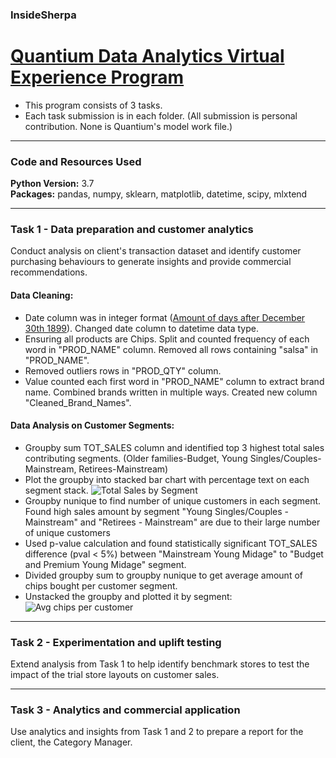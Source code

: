### InsideSherpa
# [Quantium Data Analytics Virtual Experience Program](https://www.insidesherpa.com/virtual-internships/prototype/NkaC7knWtjSbi6aYv/Data%20Analytics%20Virtual%20Experience%20Program#lp)
- This program consists of 3 tasks.
- Each task submission is in each folder. (All submission is personal contribution. None is Quantium's model work file.)

---

### Code and Resources Used
**Python Version:** 3.7\
**Packages:** pandas, numpy, sklearn, matplotlib, datetime, scipy, mlxtend

---

### Task 1 - Data preparation and customer analytics
Conduct analysis on client's transaction dataset and identify customer purchasing behaviours to generate insights and provide commercial recommendations.

#### Data Cleaning:
- Date column was in integer format ([Amount of days after December 30th 1899](https://stackoverflow.com/questions/3963617/why-is-1899-12-30-the-zero-date-in-access-sql-server-instead-of-12-31)). Changed date column to datetime data type.
- Ensuring all products are Chips. Split and counted frequency of each word in "PROD_NAME" column. Removed all rows containing "salsa" in "PROD_NAME".
- Removed outliers rows in "PROD_QTY" column.
- Value counted each first word in "PROD_NAME" column to extract brand name. Combined brands written in multiple ways. Created new column "Cleaned_Brand_Names".

#### Data Analysis on Customer Segments:
- Groupby sum TOT_SALES column and identified top 3 highest total sales contributing segments. (Older families-Budget, Young Singles/Couples-Mainstream, Retirees-Mainstream)
- Plot the groupby into stacked bar chart with percentage text on each segment stack.
![Total Sales by Segment](https://raw.githubusercontent.com/kevwij/insidesherpa_quantium_virtual-experience/master/graphs/lifestage_sales.png)
- Groupby nunique to find number of unique customers in each segment. Found high sales amount by segment "Young Singles/Couples - Mainstream" and "Retirees - Mainstream" are due to their large number of unique customers
- Used p-value calculation and found statistically significant TOT_SALES difference (pval < 5%) between "Mainstream Young Midage" to "Budget and Premium Young Midage" segment.
- Divided groupby sum to groupby nunique to get average amount of chips bought per customer segment.
- Unstacked the groupby and plotted it by segment:
![Avg chips per customer](https://raw.githubusercontent.com/kevwij/insidesherpa_quantium_virtual-experience/master/graphs/Average%20purchase%20quantity%20per%20segment.png)

---

### Task 2 - Experimentation and uplift testing
Extend analysis from Task 1 to help identify benchmark stores to test the impact of the trial store layouts on customer sales.

---

### Task 3 - Analytics and commercial application
Use analytics and insights from Task 1 and 2 to prepare a report for the client, the Category Manager.

